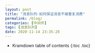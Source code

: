 ```yaml
---
layout: post
title: "消息队列-如何保证消息不被重复消费"
permalink: /blog/
categories: [中间件]
tags: [消息队列]
date: 2020-11-14 23:35:28
---
```


* Kramdown table of contents
{:toc .toc}
